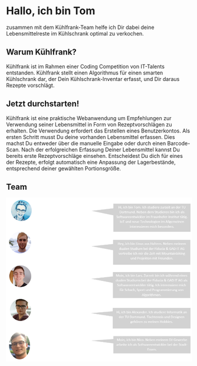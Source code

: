 # Hallo, ich bin Tom 
zusammen mit dem Kühlfrank-Team helfe ich Dir dabei deine Lebensmittelreste im Kühlschrank optimal zu verkochen.

## Warum Kühlfrank? 
Kühlfrank ist im Rahmen einer Coding Competition von IT-Talents entstanden. 
Kühlfrank stellt einen Algorithmus für einen smarten Kühlschrank dar, der Dein Kühlschrank-Inventar erfasst, und Dir daraus Rezepte vorschlägt.

## Jetzt durchstarten! 
Kühlfrank ist eine praktische Webanwendung um Empfehlungen zur Verwendung seiner Lebensmittel in Form von Rezeptvorschlägen zu erhalten. Die Verwendung erfordert das Erstellen eines Benutzerkontos. Als ersten Schritt musst Du deine vorhanden Lebensmittel erfassen. Dies machst Du entweder über die manuelle Eingabe oder durch einen Barcode-Scan. Nach der erfolgreichen Erfassung Deiner Lebensmittel kannst Du bereits erste Rezeptvorschläge einsehen. Entscheidest Du dich für eines der Rezepte, erfolgt automatisch eine Anpassung der Lagerbestände, entsprechend deiner gewählten Portionsgröße.

## Team  

![Alt-Text](https://github.com/kuehlfrank/frontend/blob/lkIcom2000-patch-about/About-TeamV2.PNG)
